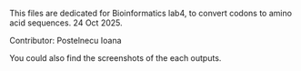 This files are dedicated for Bioinformatics lab4, to convert codons to amino acid sequences. 24 Oct 2025.

Contributor: Postelnecu Ioana

You could also find the screenshots of the each outputs. 